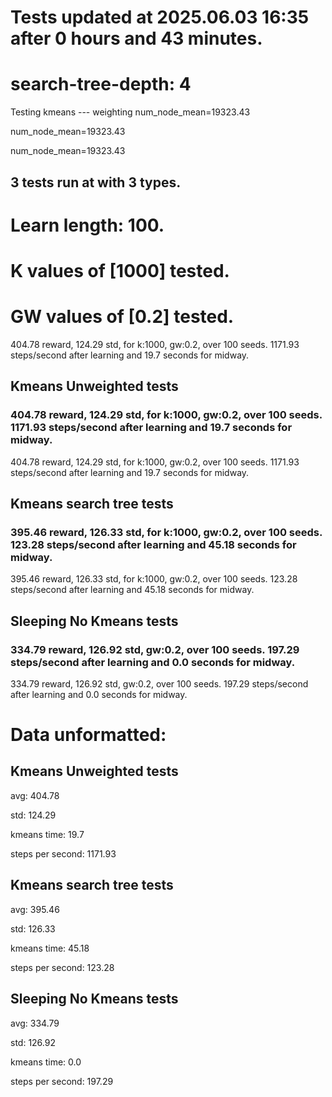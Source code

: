 # Tests updated at 2025.06.03 16:35 after 0 hours and 43 minutes.
# search-tree-depth: 4
Testing kmeans --- weighting
num_node_mean=19323.43

num_node_mean=19323.43

num_node_mean=19323.43

## 3 tests run at with 3 types.
# Learn length: 100.
# K values of [1000] tested.
# GW values of [0.2] tested.

404.78 reward, 124.29 std, for k:1000, gw:0.2, over 100 seeds.  1171.93 steps/second after learning and 19.7 seconds for midway.


## Kmeans Unweighted tests
### 404.78 reward, 124.29 std, for k:1000, gw:0.2, over 100 seeds.  1171.93 steps/second after learning and 19.7 seconds for midway.

404.78 reward, 124.29 std, for k:1000, gw:0.2, over 100 seeds.  1171.93 steps/second after learning and 19.7 seconds for midway.


## Kmeans search tree tests
### 395.46 reward, 126.33 std, for k:1000, gw:0.2, over 100 seeds.  123.28 steps/second after learning and 45.18 seconds for midway.

395.46 reward, 126.33 std, for k:1000, gw:0.2, over 100 seeds.  123.28 steps/second after learning and 45.18 seconds for midway.


## Sleeping No Kmeans tests
### 334.79 reward, 126.92 std, gw:0.2, over 100 seeds.  197.29 steps/second after learning and 0.0 seconds for midway.

334.79 reward, 126.92 std, gw:0.2, over 100 seeds.  197.29 steps/second after learning and 0.0 seconds for midway.


# Data unformatted:



## Kmeans Unweighted tests
avg:
404.78

std:
124.29

kmeans time:
19.7

steps per second:
1171.93

## Kmeans search tree tests
avg:
395.46

std:
126.33

kmeans time:
45.18

steps per second:
123.28

## Sleeping No Kmeans tests
avg:
334.79

std:
126.92

kmeans time:
0.0

steps per second:
197.29
